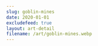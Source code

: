 ```yaml
---
slug: goblin-mines
date: 2020-01-01
excludefeed: true
layout: art-detail
filename: /art/goblin-mines.webp
---
```

